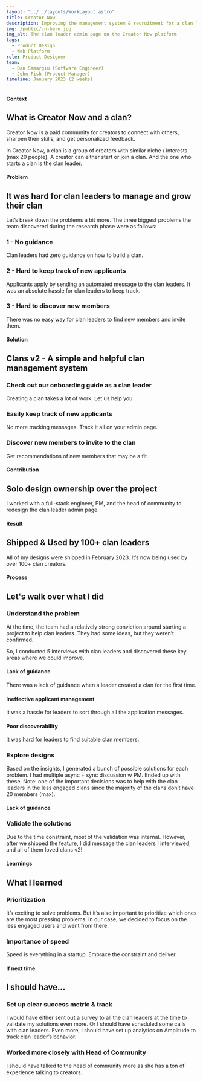 ```yaml
---
layout: "../../layouts/WorkLayout.astro"
title: Creator Now
description: Improving the management system & recruitment for a clan leader
img: /public/cn-hero.jpg
img_alt: The clan leader admin page on the Creator Now platform
tags:
  - Product Design
  - Web Platform
role: Product Designer
team:
  - Dan Samargiu (Software Engineer)
  - John Fish (Product Manager)
timeline: January 2023 (2 weeks)
---
```


<!-- This markdown supports HTML! -->

<!-- CONTEXT -->

#### Context

## What is Creator Now and a clan?

Creator Now is a paid community for creators to connect with others, sharpen their skills, and get personalized feedback.

In Creator Now, a clan is a group of creators with similar niche / interests (max 20 people). A creator can either start or join a clan. And the one who starts a clan is the clan leader.

<!-- PROBLEM -->

#### Problem

## It was hard for clan leaders to manage and grow their clan

Let’s break down the problems a bit more. The three biggest problems the team discovered during the research phase were as follows:

### 1 - No guidance

Clan leaders had zero guidance on how to build a clan.

### 2 - Hard to keep track of new applicants

Applicants apply by sending an automated message to the clan leaders. It was an absolute hassle for clan leaders to keep track.

### 3 - Hard to discover new members

There was no easy way for clan leaders to find new members and invite them.

<!-- SOLUTION -->

#### Solution

## Clans v2 - A simple and helpful clan management system

### Check out our onboarding guide as a clan leader

Creating a clan takes a lot of work. Let us help you

### Easily keep track of new applicants

No more tracking messages. Track it all on your admin page.

### Discover new members to invite to the clan

Get recommendations of new members that may be a fit.

#### Contribution

## Solo design ownership over the project

I worked with a full-stack engineer, PM, and the head of community to redesign the clan leader admin page.

#### Result

## Shipped & Used by 100+ clan leaders

All of my designs were shipped in February 2023. It’s now being used by over 100+ clan creators.

#### Process

## Let's walk over what I did

### Understand the problem

At the time, the team had a relatively strong conviction around starting a project to help clan leaders. They had some ideas, but they weren’t confirmed.

So, I conducted 5 interviews with clan leaders and discovered these key areas where we could improve.

#### Lack of guidance

There was a lack of guidance when a leader created a clan for the first time.

#### Ineffective applicant management

It was a hassle for leaders to sort through all the application messages.

#### Poor discoverability

It was hard for leaders to find suitable clan members.

### Explore designs

Based on the insights, I generated a bunch of possible solutions for each problem. I had multiple async + sync discussion w PM. Ended up with these. Note: one of the important decisions was to help with the clan leaders in the less engaged clans since the majority of the clans don’t have 20 members (max).

#### Lack of guidance

### Validate the solutions

Due to the time constraint, most of the validation was internal. However, after we shipped the feature, I did message the clan leaders I interviewed, and all of them loved clans v2!

<!-- Learnings -->

#### Learnings

## What I learned

### Prioritization

It’s exciting to solve problems. But it’s also important to prioritize which ones are the most pressing problems. In our case, we decided to focus on the less engaged users and went from there.

### Importance of speed

Speed is everything in a startup. Embrace the constraint and deliver.

#### If next time

## I should have...

### Set up clear success metric & track

I would have either sent out a survey to all the clan leaders at the time to validate my solutions even more. Or I should have scheduled some calls with clan leaders. Even more, I should have set up analytics on Amplitude to track clan leader’s behavior.

### Worked more closely with Head of Community

I should have talked to the head of community more as she has a ton of experience talking to creators.
